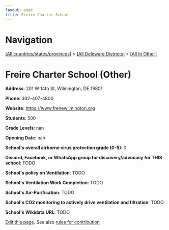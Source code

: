 ```yaml
---
layout: page
title: Freire Charter School
---
```

# Navigation

[[All countries/states/provinces]](../../..) > [[All Deleware Districts]](../..) > [[All In Other]](..)

# Freire Charter School (Other)

**Address**: 201 W 14th St, Wilmington, DE 19801

**Phone**: 302-407-4800

**Website**: <https://www.freirewilmington.org>

**Students**: 500

**Grade Levels**: nan

**Opening Date**: nan

**School's overall airborne virus protection grade (0-5)**: 0

**Discord, Facebook, or WhatsApp group for discovery/advocacy for THIS school**: TODO

**School's policy on Ventilation**: TODO

**School's Ventilation Work Completion**: TODO

**School's Air-Purification**: TODO

**School's CO2 monitoring to actively drive ventilation and filtration**: TODO

**School's Wikidata URL**: TODO


[Edit this page](https://github.com/ventilate-schools/DE/edit/main/./Other/Freire_Charter_School.md). See also [rules for contribution](../../../contribution-rules/)